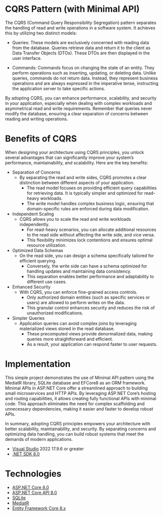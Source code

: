 # CQRS Pattern (with Minimal API)

The CQRS (Command Query Responsibility Segregation) pattern separates the handling of read and write operations in a software system. It achieves this by utilizing two distinct models:

- Queries: These models are exclusively concerned with reading data from the database. Queries retrieve data and return it to the client as Data Transfer Objects (DTOs). These DTOs are then displayed in the user interface.

- Commands: Commands focus on changing the state of an entity. They perform operations such as inserting, updating, or deleting data. Unlike queries, commands do not return data. Instead, they represent business operations and are always expressed in the imperative tense, instructing the application server to take specific actions.

By adopting CQRS, you can enhance performance, scalability, and security in your application, especially when dealing with complex workloads and asymmetrical read and write requirements. Remember that queries never modify the database, ensuring a clear separation of concerns between reading and writing operations.

# Benefits of CQRS

When designing your architecture using CQRS principles, you unlock several advantages that can significantly improve your system’s performance, maintainability, and scalability. Here are the key benefits:

- Separation of Concerns
  - By separating the read and write sides, CQRS promotes a clear distinction between different aspects of your application.
    - The read model focuses on providing efficient query capabilities for retrieving data. It is typically simpler and optimized for read-heavy workloads.
    - The write model handles complex business logic, ensuring that domain-specific rules are enforced during data modification.
- Independent Scaling
  - CQRS allows you to scale the read and write workloads independently.
    - For read-heavy scenarios, you can allocate additional resources to the read side without affecting the write side, and vice versa.
    - This flexibility minimizes lock contentions and ensures optimal resource utilization.
- Optimized Data Schemas
  - On the read side, you can design a schema specifically tailored for efficient querying.
    - Conversely, the write side can have a schema optimized for handling updates and maintaining data consistency.
    - This separation enables better performance and adaptability to different use cases.
- Enhanced Security
  - With CQRS, you can enforce fine-grained access controls.
    - Only authorized domain entities (such as specific services or users) are allowed to perform writes on the data.
    - This granular control enhances security and reduces the risk of unauthorized modifications.
- Simpler Queries
  - Application queries can avoid complex joins by leveraging materialized views stored in the read database.
    - These precomputed views provide denormalized data, making queries more straightforward and efficient.
    - As a result, your application can respond faster to user requests.

# Implementation
This simple project demonstrates the use of Minimal API pattern using the MediatR library, 
SQLite database and EFCore8 as an ORM framework. Minimal APIs in ASP.NET Core offer a streamlined approach to building small microservices and HTTP APIs. 
By leveraging ASP.NET Core’s hosting and routing capabilities, it allows creating fully functional APIs with 
minimal code. This approach eliminates the need for complex scaffolding and unnecessary dependencies, 
making it easier and faster to develop robust APIs.

In summary, adopting CQRS principles empowers your architecture with better scalability, maintainability, and security. By separating concerns and optimizing data handling, you can build robust systems that meet the demands of modern applications.

- [Visual Studio](https://visualstudio.microsoft.com/vs/community/) 2022 17.9.6 or greater
- [.NET SDK 8.0](https://dotnet.microsoft.com/en-us/download/dotnet/8.0)

# Technologies

- [ASP.NET Core 8.0](https://learn.microsoft.com/en-us/aspnet/core/release-notes/aspnetcore-8.0?view=aspnetcore-8.0)
- [ASP.NET Core API 8.0](https://learn.microsoft.com/en-us/aspnet/core/fundamentals/apis?view=aspnetcore-8.0)
- [SQLite](https://sqlite.org/index.html)
- [MediatR](https://github.com/jbogard/MediatR)
- [Entity Framework Core 8.x](https://learn.microsoft.com/en-us/ef/core/what-is-new/ef-core-8.0/whatsnew)
